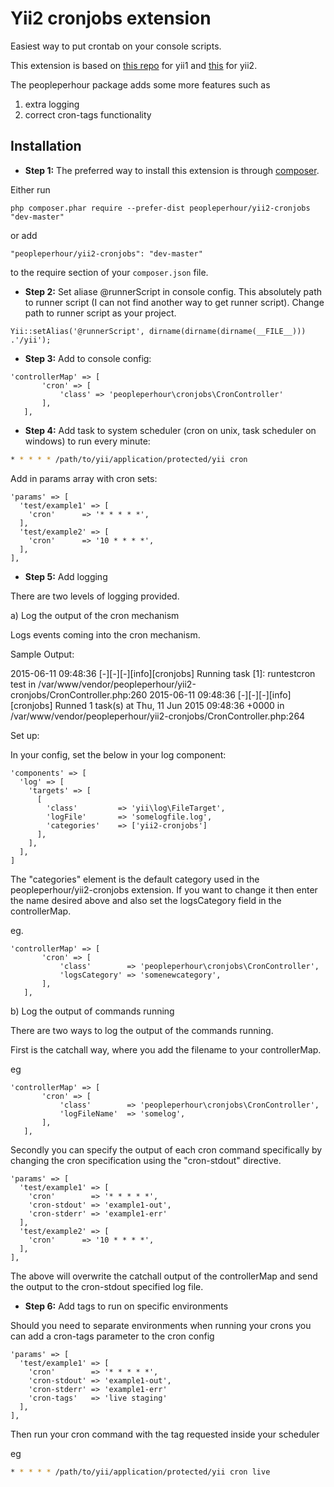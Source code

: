 Yii2 cronjobs extension
========
Easiest way to put crontab on your console scripts.

This extension is based on [this repo](https://github.com/Yiivgeny/Yii-PHPDocCrontab) for yii1 and [this](https://github.com/DenisOgr/yii2-cronjobs) for yii2.

The peopleperhour package adds some more features such as
1) extra logging
2) correct cron-tags functionality

Installation
------------

- **Step 1:** The preferred way to install this extension is through [composer](http://getcomposer.org/download/).

Either run

```
php composer.phar require --prefer-dist peopleperhour/yii2-cronjobs "dev-master"
```

or add

```
"peopleperhour/yii2-cronjobs": "dev-master"
```

to the require section of your `composer.json` file.
- **Step 2:** Set aliase  @runnerScript in console config. This absolutely path to runner script (I can not find another way to get runner script).
Change path to runner script as your project. 
```
Yii::setAlias('@runnerScript', dirname(dirname(dirname(__FILE__))) .'/yii');
```
- **Step 3:** Add to console config:
```
'controllerMap' => [
       'cron' => [
           'class' => 'peopleperhour\cronjobs\CronController'
       ],
   ],
```
- **Step 4:**  Add task to system scheduler (cron on unix, task scheduler on windows) to run every minute:

```sh
* * * * * /path/to/yii/application/protected/yii cron
```

Add in params array with cron sets:
```
'params' => [
  'test/example1' => [
    'cron'      => '* * * * *',            
  ],
  'test/example2' => [
    'cron'      => '10 * * * *',            
  ],
],
```
- **Step 5:** Add logging

There are two levels of logging provided.

a) Log the output of the cron mechanism

Logs events coming into the cron mechanism.

Sample Output:

2015-06-11 09:48:36 [-][-][-][info][cronjobs] Running task [1]: runtestcron test
    in /var/www/vendor/peopleperhour/yii2-cronjobs/CronController.php:260
2015-06-11 09:48:36 [-][-][-][info][cronjobs] Runned 1 task(s) at Thu, 11 Jun 2015 09:48:36 +0000
    in /var/www/vendor/peopleperhour/yii2-cronjobs/CronController.php:264

Set up:

In your config, set the below in your log component:

```
'components' => [
  'log' => [
    'targets' => [
      [
        'class'         => 'yii\log\FileTarget',
        'logFile'       => 'somelogfile.log',
        'categories'    => ['yii2-cronjobs']
      ],
    ],
  ],
]
```

The "categories" element is the default category used in the peopleperhour/yii2-cronjobs extension. If you want to change it then enter the name desired above and also set the logsCategory field in the controllerMap.

eg.

```
'controllerMap' => [
       'cron' => [
           'class'        => 'peopleperhour\cronjobs\CronController',
           'logsCategory' => 'somenewcategory',
       ],
   ],
```

b) Log the output of commands running

There are two ways to log the output of the commands running. 

First is the catchall way, where you add the filename to your controllerMap.

eg

```
'controllerMap' => [
       'cron' => [
           'class'        => 'peopleperhour\cronjobs\CronController',
           'logFileName'  => 'somelog',
       ],
   ],
```

Secondly you can specify the output of each cron command specifically by changing the cron specification using the "cron-stdout" directive.

```
'params' => [
  'test/example1' => [
    'cron'        => '* * * * *',
    'cron-stdout' => 'example1-out',
    'cron-stderr' => 'example1-err'
  ],
  'test/example2' => [
    'cron'      => '10 * * * *',            
  ],
],
```

The above will overwrite the catchall output of the controllerMap and send the output to the cron-stdout specified log file.

- **Step 6:** Add tags to run on specific environments

Should you need to separate environments when running your crons you can add a cron-tags parameter to the cron config

```
'params' => [
  'test/example1' => [
    'cron'        => '* * * * *',
    'cron-stdout' => 'example1-out',
    'cron-stderr' => 'example1-err'
    'cron-tags'   => 'live staging'
  ],
],
```

Then run your cron command with the tag requested inside your scheduler

eg

```sh
* * * * * /path/to/yii/application/protected/yii cron live
```

